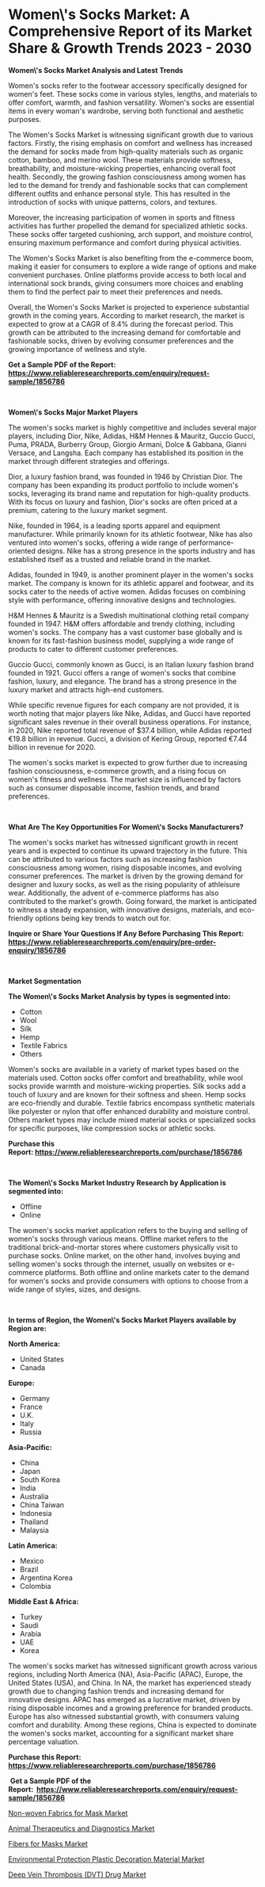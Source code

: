 <p><h1>Women\'s Socks Market: A Comprehensive Report of its Market Share & Growth Trends 2023 - 2030</h1></p><p><strong>Women\'s Socks Market Analysis and Latest Trends</strong></p>
<p><p>Women's socks refer to the footwear accessory specifically designed for women's feet. These socks come in various styles, lengths, and materials to offer comfort, warmth, and fashion versatility. Women's socks are essential items in every woman's wardrobe, serving both functional and aesthetic purposes.</p><p>The Women's Socks Market is witnessing significant growth due to various factors. Firstly, the rising emphasis on comfort and wellness has increased the demand for socks made from high-quality materials such as organic cotton, bamboo, and merino wool. These materials provide softness, breathability, and moisture-wicking properties, enhancing overall foot health. Secondly, the growing fashion consciousness among women has led to the demand for trendy and fashionable socks that can complement different outfits and enhance personal style. This has resulted in the introduction of socks with unique patterns, colors, and textures.</p><p>Moreover, the increasing participation of women in sports and fitness activities has further propelled the demand for specialized athletic socks. These socks offer targeted cushioning, arch support, and moisture control, ensuring maximum performance and comfort during physical activities.</p><p>The Women's Socks Market is also benefiting from the e-commerce boom, making it easier for consumers to explore a wide range of options and make convenient purchases. Online platforms provide access to both local and international sock brands, giving consumers more choices and enabling them to find the perfect pair to meet their preferences and needs.</p><p>Overall, the Women's Socks Market is projected to experience substantial growth in the coming years. According to market research, the market is expected to grow at a CAGR of 8.4% during the forecast period. This growth can be attributed to the increasing demand for comfortable and fashionable socks, driven by evolving consumer preferences and the growing importance of wellness and style.</p></p>
<p><strong>Get a Sample PDF of the Report:&nbsp; <a href="https://www.reliableresearchreports.com/enquiry/request-sample/1856786">https://www.reliableresearchreports.com/enquiry/request-sample/1856786</a></strong></p>
<p>&nbsp;</p>
<p><strong>Women\'s Socks Major Market Players</strong></p>
<p><p>The women's socks market is highly competitive and includes several major players, including Dior, Nike, Adidas, H&M Hennes & Mauritz, Guccio Gucci, Puma, PRADA, Burberry Group, Giorgio Armani, Dolce & Gabbana, Gianni Versace, and Langsha. Each company has established its position in the market through different strategies and offerings.</p><p>Dior, a luxury fashion brand, was founded in 1946 by Christian Dior. The company has been expanding its product portfolio to include women's socks, leveraging its brand name and reputation for high-quality products. With its focus on luxury and fashion, Dior's socks are often priced at a premium, catering to the luxury market segment.</p><p>Nike, founded in 1964, is a leading sports apparel and equipment manufacturer. While primarily known for its athletic footwear, Nike has also ventured into women's socks, offering a wide range of performance-oriented designs. Nike has a strong presence in the sports industry and has established itself as a trusted and reliable brand in the market.</p><p>Adidas, founded in 1949, is another prominent player in the women's socks market. The company is known for its athletic apparel and footwear, and its socks cater to the needs of active women. Adidas focuses on combining style with performance, offering innovative designs and technologies.</p><p>H&M Hennes & Mauritz is a Swedish multinational clothing retail company founded in 1947. H&M offers affordable and trendy clothing, including women's socks. The company has a vast customer base globally and is known for its fast-fashion business model, supplying a wide range of products to cater to different customer preferences.</p><p>Guccio Gucci, commonly known as Gucci, is an Italian luxury fashion brand founded in 1921. Gucci offers a range of women's socks that combine fashion, luxury, and elegance. The brand has a strong presence in the luxury market and attracts high-end customers.</p><p>While specific revenue figures for each company are not provided, it is worth noting that major players like Nike, Adidas, and Gucci have reported significant sales revenue in their overall business operations. For instance, in 2020, Nike reported total revenue of $37.4 billion, while Adidas reported €19.8 billion in revenue. Gucci, a division of Kering Group, reported €7.44 billion in revenue for 2020.</p><p>The women's socks market is expected to grow further due to increasing fashion consciousness, e-commerce growth, and a rising focus on women's fitness and wellness. The market size is influenced by factors such as consumer disposable income, fashion trends, and brand preferences.</p></p>
<p>&nbsp;</p>
<p><strong>What Are The Key Opportunities For Women\'s Socks Manufacturers?</strong></p>
<p><p>The women's socks market has witnessed significant growth in recent years and is expected to continue its upward trajectory in the future. This can be attributed to various factors such as increasing fashion consciousness among women, rising disposable incomes, and evolving consumer preferences. The market is driven by the growing demand for designer and luxury socks, as well as the rising popularity of athleisure wear. Additionally, the advent of e-commerce platforms has also contributed to the market's growth. Going forward, the market is anticipated to witness a steady expansion, with innovative designs, materials, and eco-friendly options being key trends to watch out for.</p></p>
<p><strong>Inquire or Share Your Questions If Any Before Purchasing This Report: <a href="https://www.reliableresearchreports.com/enquiry/pre-order-enquiry/1856786">https://www.reliableresearchreports.com/enquiry/pre-order-enquiry/1856786</a></strong></p>
<p>&nbsp;</p>
<p><strong>Market Segmentation</strong></p>
<p><strong>The Women\'s Socks Market Analysis by types is segmented into:</strong></p>
<p><ul><li>Cotton</li><li>Wool</li><li>Silk</li><li>Hemp</li><li>Textile Fabrics</li><li>Others</li></ul></p>
<p><p>Women's socks are available in a variety of market types based on the materials used. Cotton socks offer comfort and breathability, while wool socks provide warmth and moisture-wicking properties. Silk socks add a touch of luxury and are known for their softness and sheen. Hemp socks are eco-friendly and durable. Textile fabrics encompass synthetic materials like polyester or nylon that offer enhanced durability and moisture control. Others market types may include mixed material socks or specialized socks for specific purposes, like compression socks or athletic socks.</p></p>
<p><strong>Purchase this Report:&nbsp;<a href="https://www.reliableresearchreports.com/purchase/1856786">https://www.reliableresearchreports.com/purchase/1856786</a></strong></p>
<p>&nbsp;</p>
<p><strong>The Women\'s Socks Market Industry Research by Application is segmented into:</strong></p>
<p><ul><li>Offline</li><li>Online</li></ul></p>
<p><p>The women's socks market application refers to the buying and selling of women's socks through various means. Offline market refers to the traditional brick-and-mortar stores where customers physically visit to purchase socks. Online market, on the other hand, involves buying and selling women's socks through the internet, usually on websites or e-commerce platforms. Both offline and online markets cater to the demand for women's socks and provide consumers with options to choose from a wide range of styles, sizes, and designs.</p></p>
<p>&nbsp;</p>
<p><strong>In terms of Region, the Women\'s Socks Market Players available by Region are:</strong></p>
<p>
    <p> <strong> North America: </strong>
        <ul>
            <li>United States</li>
            <li>Canada</li>
        </ul>
        </p> 
    <p> <strong> Europe: </strong>
        <ul>
            <li>Germany</li>
            <li>France</li>
            <li>U.K.</li>
            <li>Italy</li>
            <li>Russia</li>
        </ul>
        </p> 
    <p> <strong> Asia-Pacific: </strong>
        <ul>
            <li>China</li>
            <li>Japan</li>
            <li>South Korea</li>
            <li>India</li>
            <li>Australia</li>
            <li>China Taiwan</li>
            <li>Indonesia</li>
            <li>Thailand</li>
            <li>Malaysia</li>
        </ul>
        </p> 
    <p> <strong> Latin America: </strong>
        <ul>
            <li>Mexico</li>
            <li>Brazil</li>
            <li>Argentina Korea</li>
            <li>Colombia</li>
        </ul>
        </p> 
    <p> <strong> Middle East & Africa: </strong>
        <ul>
            <li>Turkey</li>
            <li>Saudi</li>
            <li>Arabia</li>
            <li>UAE</li>
            <li>Korea</li>
        </ul>
    </p>
    </p>
<p><p>The women's socks market has witnessed significant growth across various regions, including North America (NA), Asia-Pacific (APAC), Europe, the United States (USA), and China. In NA, the market has experienced steady growth due to changing fashion trends and increasing demand for innovative designs. APAC has emerged as a lucrative market, driven by rising disposable incomes and a growing preference for branded products. Europe has also witnessed substantial growth, with consumers valuing comfort and durability. Among these regions, China is expected to dominate the women's socks market, accounting for a significant market share percentage valuation.</p></p>
<p><strong>Purchase this Report: <a href="https://www.reliableresearchreports.com/purchase/1856786">https://www.reliableresearchreports.com/purchase/1856786</a></strong></p>
<p>&nbsp;<strong>Get a Sample PDF of the Report:&nbsp;&nbsp;<a href="https://www.reliableresearchreports.com/enquiry/request-sample/1856786">https://www.reliableresearchreports.com/enquiry/request-sample/1856786</a></strong></p>
<p><strong></strong></p>
<p><p><a href="https://www.linkedin.com/pulse/non-woven-fabrics-mask-market-size-share-amp-trends-analysis-vizyc/">Non-woven Fabrics for Mask Market</a></p><p><a href="https://medium.com/@kimwalker82/animal-therapeutics-and-diagnostics-market-size-market-outlook-and-market-forecast-2023-to-2030-785dcccbfe52">Animal Therapeutics and Diagnostics Market</a></p><p><a href="https://www.linkedin.com/pulse/fibers-masks-market-share-amp-new-trends-analysis-report-rdmte/">Fibers for Masks Market</a></p><p><a href="https://www.linkedin.com/pulse/environmental-protection-plastic-decoration-material-s6foc/">Environmental Protection Plastic Decoration Material Market</a></p><p><a href="https://medium.com/@abdulkoss1954/deep-vein-thrombosis-dvt-drug-market-insights-into-market-cagr-market-trends-and-growth-e71c845eb32e">Deep Vein Thrombosis (DVT) Drug Market</a></p></p>